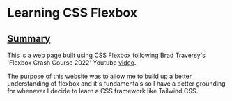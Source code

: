 # **Learning CSS Flexbox**

## <ins>Summary</ins>

This is a web page built using CSS Flexbox following Brad Traversy's 'Flexbox Crash Course 2022' Youtube [video](https://youtu.be/3YW65K6LcIA).

The purpose of this website was to allow me to build up a better understanding of flexbox and it's fundamentals so I have a better grounding for whenever I decide to learn a CSS framework like Tailwind CSS.
